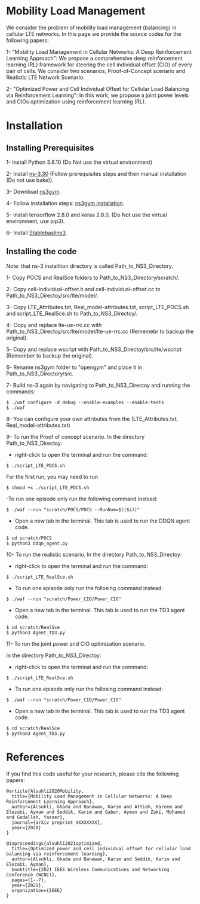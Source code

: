 # Mobility Load Management 
We consider the problem of mobility load management (balancing) in cellular LTE networks. In this page we provide the source codes for the following papers:

1- "Mobility Load Management in Cellular Networks: A Deep Reinforcement Learning Approach":
We propose a comprehensive deep reinforcement learning (RL) framework for steering the cell individual offset (CIO) of every pair of cells. We consider two scenarios, Proof-of-Concept scenario and Realistic LTE Network Scenario.

2- "Optimized Power and Cell Individual Offset for Cellular Load Balancing via Reinforcement Learning":
In this work, we propose a joint power levels and CIOs optimization using reinforcement learning (RL).


# Installation
## Installing Prerequisites

1- Install Python 3.8.10 (Do Not use the virtual environment)

2- Install [ns-3.30](https://www.nsnam.org/wiki/Installation) (Follow prerequisites steps and then manual installation (Do not use bake)).

3- Download [ns3gym](https://apps.nsnam.org/app/ns3-gym/).

4- Follow installation steps: [ns3gym installation](https://github.com/tkn-tub/ns3-gym).

5- Install tensorflow 2.8.0 and keras 2.8.0. (Do Not use the virtual environment, use pip3). 

6- Install [Stablebasline3](https://github.com/DLR-RM/stable-baselines3).


## Installing the code

Note: that ns-3 installtion directory is called Path_to_NS3_Directory.

1- Copy POCS and RealSce folders to Path_to_NS3_Directory/scratch/.

2- Copy cell-individual-offset.h and cell-individual-offset.cc to Path_to_NS3_Directoy/src/lte/model/.

3- Copy LTE_Attributes.txt, Real_model-attributes.txt, script_LTE_POCS.sh and script_LTE_RealSce.sh to Path_to_NS3_Directoy/.

4- Copy and replace lte-ue-rrc.cc with Path_to_NS3_Directoy/src/lte/model/lte-ue-rrc.cc (Rememebr to backup the original).

5- Copy and replace wscript with Path_to_NS3_Directoy/src/lte/wscript (Remember to backup the original).

6- Rename ns3gym folder to "opengym" and place it in Path_to_NS3_Directory/src.

7- Build ns-3 again by navigating to Path_to_NS3_Directoy and running the commands:
```
$ ./waf configure -d debug --enable-examples --enable-tests
$ ./waf
```

  
8- You can configure your own attributes from the (LTE_Attributes.txt, Real_model-attributes.txt)

9- To run the Proof of concept scenario. In the directory Path_to_NS3_Directoy:

- right-click to open the terminal and run the command:
     
```
$ ./script_LTE_POCS.sh
```
For the first run, you may need to run
```
$ chmod +x ./script_LTE_POCS.sh
```

-To run one episode only run the following command instead:

```
$ ./waf --run "scratch/POCS/POCS --RunNum=$(($i))"
```

- Open a new tab in the terminal. This tab is used to run the DDQN agent code. 
     
```
$ cd scratch/POCS
$ python3 ddqn_agent.py
```

10- To run the realistic scenario. In the directory Path_to_NS3_Directoy:

- right-click to open the terminal and run the command:
     
```
$ ./script_LTE_RealSce.sh
```

- To run one episode only run the follosing command instead:
     
```
$ ./waf --run "scratch/Power_CIO/Power_CIO"
```

- Open a new tab in the terminal. This tab is used to run the TD3 agent code. 
     
```
$ cd scratch/RealSce
$ python3 Agent_TD3.py
```

11- To run the joint power and CIO optimization scenario.

In the directory Path_to_NS3_Directoy:

- right-click to open the terminal and run the command:
     
```
$ ./script_LTE_RealSce.sh
```

- To run one episode only run the follosing command instead:
     
```
$ ./waf --run "scratch/Power_CIO/Power_CIO"
```

- Open a new tab in the terminal. This tab is used to run the TD3 agent code. 
     
```
$ cd scratch/RealSce
$ python3 Agent_TD3.py
```



# References
If you find this code useful for your research, please cite the following papers:
```
@article{Alsuhli2020Mobility,
  title={Mobility Load Management in Cellular Networks: A Deep Reinforcement Learning Approach},
  author={Alsuhli, Ghada and Banawan, Karim and Attiah, Kareem and Elezabi, Ayman and Seddik, Karim and Gaber, Ayman and Zaki, Mohamed and Gadallah, Yasser},
  journal={arXiv preprint XXXXXXXX},
  year={2020}
}

@inproceedings{alsuhli2021optimized,
  title={Optimized power and cell individual offset for cellular load balancing via reinforcement learning},
  author={Alsuhli, Ghada and Banawan, Karim and Seddik, Karim and Elezabi, Ayman},
  booktitle={2021 IEEE Wireless Communications and Networking Conference (WCNC)},
  pages={1--7},
  year={2021},
  organization={IEEE}
}
```
